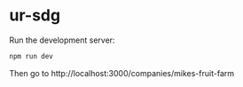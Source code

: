 # ur-sdg

Run the development server:
```bash
npm run dev
```

Then go to http://localhost:3000/companies/mikes-fruit-farm
